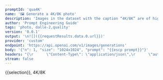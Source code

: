 ```yaml
---
promptId: 'qua4K'
name: '🖼️ Generate a 4K/8K photo'
description: 'Images in the dataset with the caption “4K/8K” are of high production value therefore will look more professionally photographed if you add this modifier.'
author: 'Prompt Engineering Guide'
tags: 'photo, dalle-2,quality'
version: '0.0.1'
output: '\n![]({{requestResults.data.0.url}})'
provider: 'custom'
endpoint: 'https://api.openai.com/v1/images/generations'
body: '{"n": 1, "size": "1024x1024", "prompt": "{{escp prompt}}"}'
headers: "{\r      \"Content-Type\": \"application/json\",\r      \"authorization\": \"Bearer {{keys.openAIChat}}\"\r}"
stream: false
---
```

{{selection}}, 4K/8K